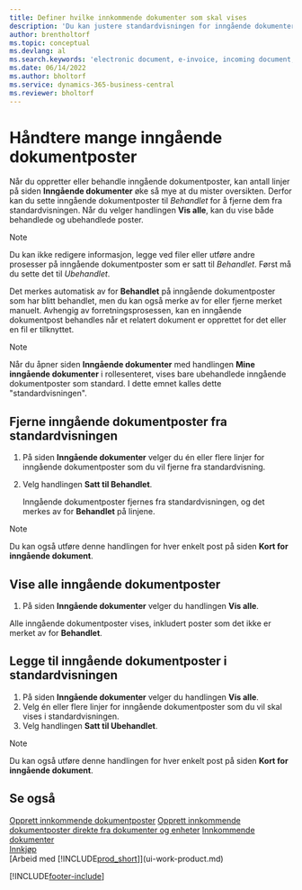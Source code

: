 ```yaml
---
title: Definer hvilke innkommende dokumenter som skal vises
description: 'Du kan justere standardvisningen for inngående dokumenter, for eksempel e-fakturaer, for å få bedre oversikt over behandlede og ubehandlede poster.'
author: brentholtorf
ms.topic: conceptual
ms.devlang: al
ms.search.keywords: 'electronic document, e-invoice, incoming document, OCR, ecommerce, document exchange, import invoice'
ms.date: 06/14/2022
ms.author: bholtorf
ms.service: dynamics-365-business-central
ms.reviewer: bholtorf
---
```

# Håndtere mange inngående dokumentposter

Når du oppretter eller behandle inngående dokumentposter, kan antall linjer på siden **Inngående dokumenter** øke så mye at du mister oversikten. Derfor kan du sette inngående dokumentposter til *Behandlet* for å fjerne dem fra standardvisningen. Når du velger handlingen **Vis alle**, kan du vise både behandlede og ubehandlede poster.

> [!NOTE]  
> Du kan ikke redigere informasjon, legge ved filer eller utføre andre prosesser på inngående dokumentposter som er satt til *Behandlet*. Først må du sette det til *Ubehandlet*.

Det merkes automatisk av for **Behandlet** på inngående dokumentposter som har blitt behandlet, men du kan også merke av for eller fjerne merket manuelt. Avhengig av forretningsprosessen, kan en inngående dokumentpost behandles når et relatert dokument er opprettet for det eller en fil er tilknyttet.

> [!NOTE]  
> Når du åpner siden **Inngående dokumenter** med handlingen **Mine inngående dokumenter** i rollesenteret, vises bare ubehandlede inngående dokumentposter som standard. I dette emnet kalles dette "standardvisningen".

## Fjerne inngående dokumentposter fra standardvisningen

1. På siden **Inngående dokumenter** velger du én eller flere linjer for inngående dokumentposter som du vil fjerne fra standardvisning.
2. Velg handlingen **Satt til Behandlet**.

    Inngående dokumentposter fjernes fra standardvisningen, og det merkes av for **Behandlet** på linjene.

> [!NOTE]  
> Du kan også utføre denne handlingen for hver enkelt post på siden **Kort for inngående dokument**.

## Vise alle inngående dokumentposter

1. På siden **Inngående dokumenter** velger du handlingen **Vis alle**.

Alle inngående dokumentposter vises, inkludert poster som det ikke er merket av for **Behandlet**.

## Legge til inngående dokumentposter i standardvisningen

1. På siden **Inngående dokumenter** velger du handlingen **Vis alle**.
2. Velg én eller flere linjer for inngående dokumentposter som du vil skal vises i standardvisningen.
3. Velg handlingen **Satt til Ubehandlet**.  

> [!NOTE]  
> Du kan også utføre denne handlingen for hver enkelt post på siden **Kort for inngående dokument**.

## Se også
  
[Opprett innkommende dokumentposter](across-how-create-income-document-records.md)
[Opprett innkommende dokumentposter direkte fra dokumenter og enheter](across-how-connect-disconnect-income-document-records.md)
[Innkommende dokumenter](across-income-documents.md)  
[Innkjøp](purchasing-manage-purchasing.md)  
[Arbeid med [!INCLUDE[prod_short](includes/prod_short.md)]](ui-work-product.md)


[!INCLUDE[footer-include](includes/footer-banner.md)]

